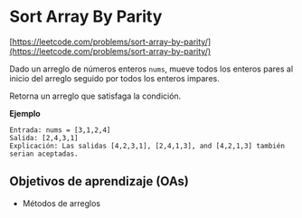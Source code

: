 # Sort Array By Parity

[https://leetcode.com/problems/sort-array-by-parity/](https://leetcode.com/problems/sort-array-by-parity/)

Dado un arreglo de números enteros `nums`, mueve todos los enteros pares al inicio
del arreglo seguido por todos los enteros impares.

Retorna un arreglo que satisfaga la condición.

__Ejemplo__

```
Entrada: nums = [3,1,2,4]
Salida: [2,4,3,1]
Explicación: Las salidas [4,2,3,1], [2,4,1,3], and [4,2,1,3] también serian aceptadas.
```

## Objetivos de aprendizaje (OAs)

- Métodos de arreglos
